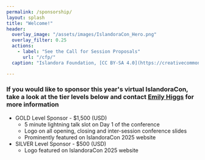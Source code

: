 ```yaml
---
permalink: /sponsorship/
layout: splash
title: "Welcome!"
header:
  overlay_image: "/assets/images/IslandoraCon_Hero.png"
  overlay_filter: 0.25
  actions:
    - label: "See the Call for Session Proposals"
      url: "/cfp/"
  caption: "Islandora Foundation, [CC BY-SA 4.0](https://creativecommons.org/licenses/by-sa/4.0)"

---
```


### If you would like to sponsor this year's virtual IslandoraCon, take a look at the tier levels below and contact [Emily Higgs](mailto:ehiggs1@swarthmore.edu:x) for more information
- GOLD Level Sponsor - $1,500 (USD)
  - 5 minute lightning talk slot on Day 1 of the conference
  - Logo on all opening, closing and inter-session conference slides
  - Prominently featured on IslandoraCon 2025 website
- SILVER Level Sponsor - $500 (USD)
  - Logo featured on IslandoraCon 2025 website